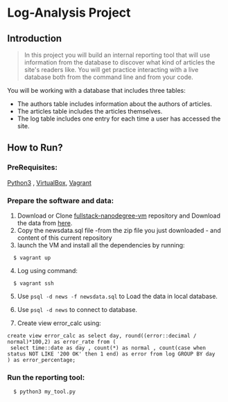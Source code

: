 # Log-Analysis Project

## Introduction 

> In this project you will build an internal reporting tool that will use information from the database to discover what kind of articles the site's readers like.
You will get practice interacting with a live database both from the command line and from your code.

 You will be working with a database that includes three tables:
 * The authors table includes information about the authors of articles.
 * The articles table includes the articles themselves.
 * The log table includes one entry for each time a user has accessed the site.


## How to Run?

### PreRequisites:
  [Python3](https://www.python.org/) , [VirtualBox](https://www.virtualbox.org/), [Vagrant](https://www.vagrantup.com/)
   

### Prepare the software and data:
 
  1. Download or Clone [fullstack-nanodegree-vm](https://github.com/udacity/fullstack-nanodegree-vm) repository and Download the data from [here](https://d17h27t6h515a5.cloudfront.net/topher/2016/August/57b5f748_newsdata/newsdata.zip).
  2. Copy the newsdata.sql file -from the zip file you just downloaded - and content of this current repository
  3. launch the VM and install all the dependencies by running:
  
  ```
    $ vagrant up
  ```
  4. Log using command:
  
  ```
    $ vagrant ssh
  ```

  5. Use `psql -d news -f newsdata.sql` to Load the data in local database.

  6. Use `psql -d news` to connect to database.
  
  7. Create view error_calc using:
  ```
  create view error_calc as select day, round((error::decimal / normal)*100,2) as error_rate from (
   select time::date as day , count(*) as normal , count(case when status NOT LIKE '200 OK' then 1 end) as error from log GROUP BY day
  ) as error_percentage; 
  ```

### Run the reporting tool:

  ```
    $ python3 my_tool.py
  ```
  
